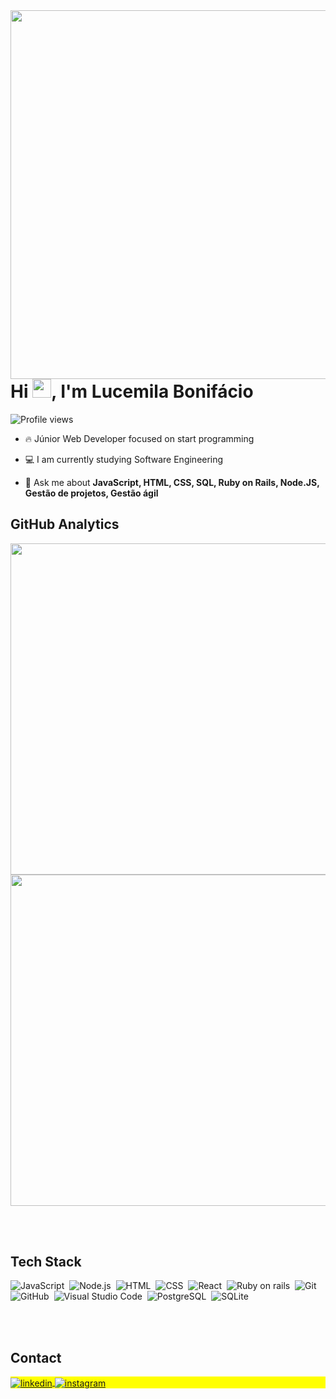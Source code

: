 <img align="right" height="590em" src="https://raw.githubusercontent.com/gist/LucemilaBonifacio/158be1a4307bb3bd158653523efc8762/raw/dc59c0feecbe03457d215b69bacce387757e2d0e/githubcard.svg"/>
<h1 align="left">Hi <img src="https://raw.githubusercontent.com/kaueMarques/kaueMarques/master/hi.gif" height="30px">, I'm Lucemila Bonifácio</h1>
<p align="left"> <img src="https://komarev.com/ghpvc/?username=LucemilaBonifacio&color=yellow" alt="Profile views" /> </p>

- 🔥 Júnior Web Developer focused on start programming 

- 💻 I am currently studying Software Engineering

- 💬 Ask me about **JavaScript, HTML, CSS, SQL, Ruby on Rails, Node.JS, Gestão de projetos, Gestão ágil**


## GitHub Analytics

<p align="left">
<img width="530em" src="https://github-readme-stats.vercel.app/api?username=LucemilaBonifacio&show_icons=true&theme=vision-friendly-dark"/>
<img width="530em" src="https://github-readme-stats.vercel.app/api/top-langs/?username=LucemilaBonifacio&layout=compact&theme=vision-friendly-dark"/>
</p>


<br><br>

## Tech Stack

![JavaScript](https://img.shields.io/badge/-JavaScript-05122A?style=flat&logo=javascript)&nbsp;
![Node.js](https://img.shields.io/badge/-Node.js-05122A?style=flat&logo=node.js)&nbsp;
![HTML](https://img.shields.io/badge/-HTML-05122A?style=flat&logo=HTML5)&nbsp;
![CSS](https://img.shields.io/badge/-CSS-05122A?style=flat&logo=CSS3&logoColor=1572B6)&nbsp;
![React](https://img.shields.io/badge/-React-05122A?style=flat&logo=react)&nbsp;
![Ruby on rails](https://img.shields.io/badge/-Rubyonrails-05122A?style=flat&logo=rubyonrails)&nbsp;
![Git](https://img.shields.io/badge/-Git-05122A?style=flat&logo=git)&nbsp;
![GitHub](https://img.shields.io/badge/-GitHub-05122A?style=flat&logo=github)&nbsp;
![Visual Studio Code](https://img.shields.io/badge/-Visual%20Studio%20Code-05122A?style=flat&logo=visual-studio-code&logoColor=007ACC)&nbsp;
![PostgreSQL](https://img.shields.io/badge/-PostgreSQL-05122A?style=flat&logo=postgresql)&nbsp;
![SQLite](https://img.shields.io/badge/-SQLite-05122A?style=flat&logo=sqlite)&nbsp;

<br><br>


## Contact

<p align="left" style="background:yellow">
<a href="https://www.linkedin.com/in/lucemilaboni" target="_blank">
  <img align="center" src="https://img.shields.io/badge/-lucemilabonifacio-05122A?style=flat&logo=linkedin" alt="linkedin"/>
</a>
<a href="https://www.instagram.com/lucemilabonifacio" target="_blank">
 <img align="center" src="https://img.shields.io/badge/-lucemilabonifacio-05122A?style=flat&logo=instagram" alt="instagram"/>
</a>
</p>




